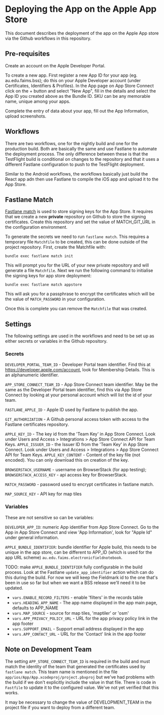 # Deploying the App on the Apple App Store

This document describes the deployment of the app on the Apple App store via the
Github workflows in this repository.

## Pre-requisites

Create an account on the Apple Developer Portal.

To create a new app. First register a new App ID for your app (eg. au.edu.faims.bss); do
this on your Apple Developer account (under Certificates, Identifiers & Profiles). 
In the App page on App Store Connect click on the + button and select "New App", fill in
the details and select the App ID you created above as the Bundle ID.  SKU can be any
memorable name, unique among your apps.

Complete the entry of data about your app, fill out the App Information, upload screenshots.

## Workflows

There are two workflows, one for the nightly build and one for the production build. Both
are basically the same and use Fastlane to automate the deployment process.  The
only difference between these is that the TestFlight build is conditional on
changes to the repository and that it uses a different Fastlane configuration
to push to the TestFlight deployment.

Similar to the Android workflows, the workflows basically just build the
React app adn then use Fastlane to compile the iOS app and upload it to the
App Store.

## Fastlane Match

[Fastlane match](https://docs.fastlane.tools/actions/match/) is used to store signing keys
for the App Store.  It requires that we create a new **private** repository on Github
to store the signing certificates.  Create this repository and set the value of
MATCH_GIT_URL in the configuration environment.

To generate the secrets we need to run `fastlane match`.  This requires a temporary file
`Matchfile` to be created, this can be done outside of the project repository.  First, 
create the Matchfile with:

```shell
bundle exec fastlane match init
```

This will prompt you for the URL of your new private repository and will generate a file `Matchfile`.
Next we run the following command to initialise the signing keys for app store deployment:

```shell
bundle exec fastlane match appstore       
```

This will ask you for a passphrase to encrypt the certificates which will be the
value of `MATCH_PASSWORD` in your configuration.

Once this is complete you can remove the `Matchfile` that was created.

## Settings

The following settings are used in the workflows and need to be set
up as either secrets or variables in the Github repository.

### Secrets

`DEVELOPER_PORTAL_TEAM_ID` - Developer Portal team identifier. Find this at
<https://developer.apple.com/account>, look for Membership Details. This is an
alphanumeric identifier.

`APP_STORE_CONNECT_TEAM_ID` - App Store Connect team identifier.  May be the same
as the  Developer Portal team identifier, find this via App Store Connect
by looking at your personal account which will list the id of your team.

`FASTLANE_APPLE_ID` - Apple ID used by Fastlane to publish the app.

`GIT_AUTHORIZATION` - A Github personal access token with access to the
Fastlane certificates repository.

`APPLE_KEY_ID` - The key id from the 'Team Key' in App Store Connect.  Look under Users and Access > Integrations > App Store Connect API for Team Keys.
`APPLE_ISSUER_ID` - the Issuer ID from the 'Team Key' in App Store Connect.  Look under Users and Access > Integrations > App Store Connect API for Team Keys.
`APPLE_KEY_CONTENT` - Content of the key file (not encoded). You can only download this on creation of the key.

`BROWSERSTACK_USERNAME` - username on BrowserStack (for app testing);
`BROWSERSTACK_ACCESS_KEY` - api access key for BrowserStack.

`MATCH_PASSWORD` - password used to encrypt certificates in fastlane match.

`MAP_SOURCE_KEY` - API key for map tiles

### Variables

These are not sensitive so can be variables:

`DEVELOPER_APP_ID`: numeric App identifier from App Store Connect. Go to the App
in App Store Connect and view 'App Information', look for "Apple Id" under
general information.

`APPLE_BUNDLE_IDENTIFIER`: bundle identifier for Apple build, this needs to be unique
in the app store, can be different to APP_ID (which is used for the app URL scheme)
`au.edu.faims.electronicfieldnotebook`.

TODO: make `APPLE_BUNDLE_IDENTIFIER` fully configurable in the build
process. Look at
the Fastlane `update_app_identifier` action which can do this
during the build. For now we will keep the Fieldmark id to the
one that's been in use so far but when we want a BSS release
we'll need it to be updated.

- `vars.ENABLE_RECORD_FILTERS` - enable 'filters' in the records table
- `vars.HEADING_APP_NAME` - The app name displayed in the app main page, defaults to APP_NAME
- `vars.MAP_SOURCE` - source for map tiles, 'maptiler' or 'osm'
- `vars.APP_PRIVACY_POLICY_URL` - URL for the app privacy policy link in the app footer
- `vars.SUPPORT_EMAIL` - Support email address displayed in the app
- `vars.APP_CONTACT_URL` - URL for the 'Contact' link in the app footer

## Note on Development Team

The setting `APP_STORE_CONNECT_TEAM_ID` is required in the build and must match
the identity of the team that generated the certificates used by `fastlane match`.
This team name is mentioned in the file `app/ios/App/App.xcodeproj/project.pbxproj`
but we've had problems with the build if we don't explicitly include the value
in that file.   There is code in `Fastfile` to update it to the configured
value. We've not yet verified that this works.  

It may be necessary to change the value of DEVELOPMENT_TEAM in the project file
if you want to deploy from a different team.


